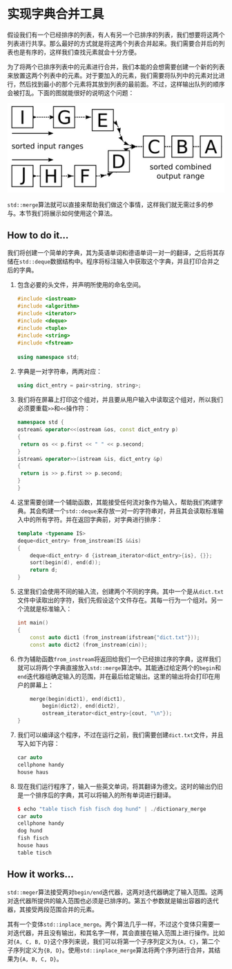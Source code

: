 # 实现字典合并工具

假设我们有一个已经排序的列表，有人有另一个已排序的列表，我们想要将这两个列表进行共享。那么最好的方式就是将这两个列表合并起来。我们需要合并后的列表也是有序的，这样我们查找元素就会十分方便。

为了将两个已排序列表中的元素进行合并，我们本能的会想需要创建一个新的列表来放置这两个列表中的元素。对于要加入的元素，我们需要将队列中的元素对比进行，然后找到最小的那个元素将其放到列表的最前面。不过，这样输出队列的顺序会被打乱。下面的图就能很好的说明这个问题：

![](../../images/chapter5/5-10-1.png)

`std::merge`算法就可以直接来帮助我们做这个事情，这样我们就无需过多的参与。本节我们将展示如何使用这个算法。

## How to do it...

我们将创建一个简单的字典，其为英语单词和德语单词一对一的翻译，之后将其存储在`std::deque`数据结构中。程序将标注输入中获取这个字典，并且打印合并之后的字典。

1. 包含必要的头文件，并声明所使用的命名空间。

   ```c++
   #include <iostream>
   #include <algorithm>
   #include <iterator>
   #include <deque>
   #include <tuple>
   #include <string>
   #include <fstream>
   
   using namespace std; 
   ```

2. 字典是一对字符串，两两对应：

   ```c++
   using dict_entry = pair<string, string>;
   ```

3. 我们将在屏幕上打印这个组对，并且要从用户输入中读取这个组对，所以我们必须要重载`>>`和`<<`操作符：

   ```c++
   namespace std {
   ostream& operator<<(ostream &os, const dict_entry p)
   {
   	return os << p.first << " " << p.second;
   }
   istream& operator>>(istream &is, dict_entry &p)
   {
   	return is >> p.first >> p.second;
   }
   }
   ```

4. 这里需要创建一个辅助函数，其能接受任何流对象作为输入，帮助我们构建字典。其会构建一个`std::deque`来存放一对一的字符串对，并且其会读取标准输入中的所有字符。并在返回字典前，对字典进行排序：

   ```c++
   template <typename IS>
   deque<dict_entry> from_instream(IS &&is)
   {
       deque<dict_entry> d {istream_iterator<dict_entry>{is}, {}};
       sort(begin(d), end(d));
       return d;
   }
   ```

5. 这里我们会使用不同的输入流，创建两个不同的字典。其中一个是从`dict.txt`文件中读取出的字符，我们先假设这个文件存在。其每一行为一个组对。另一个流就是标准输入：

   ```c++
   int main()
   {
       const auto dict1 (from_instream(ifstream{"dict.txt"}));
       const auto dict2 (from_instream(cin));
   ```

6. 作为辅助函数`from_instream`将返回给我们一个已经排过序的字典，这样我们就可以将两个字典直接放入`std::merge`算法中。其能通过给定两个的`begin`和`end`迭代器组确定输入的范围，并在最后给定输出。这里的输出将会打印在用户的屏幕上：

   ```c++
       merge(begin(dict1), end(dict1),
           begin(dict2), end(dict2),
           ostream_iterator<dict_entry>{cout, "\n"});
   }
   ```

7. 我们可以编译这个程序，不过在运行之前，我们需要创建`dict.txt`文件，并且写入如下内容：

   ```c++
   car auto
   cellphone handy
   house haus
   ```

8. 现在我们运行程序了，输入一些英文单词，将其翻译为德文。这时的输出仍旧是一个排序后的字典，其可以将输入的所有单词进行翻译。

   ```c++
   $ echo "table tisch fish fisch dog hund" | ./dictionary_merge
   car auto
   cellphone handy
   dog hund
   fish fisch
   house haus
   table tisch
   ```

## How it works...

`std::meger`算法接受两对`begin/end`迭代器，这两对迭代器确定了输入范围。这两对迭代器所提供的输入范围也必须是已排序的。第五个参数就是输出容器的迭代器，其接受两段范围合并的元素。

其有一个变体`std::inplace_merge`。两个算法几乎一样，不过这个变体只需要一对迭代器，并且没有输出，和其名字一样，其会直接在输入范围上进行操作。比如对`{A, C, B, D}`这个序列来说，我们可以将第一个子序列定义为`{A, C}`，第二个子序列定义为`{B, D}`。使用`std::inplace_merge`算法将两个序列进行合并，其结果为`{A, B, C, D}`。

